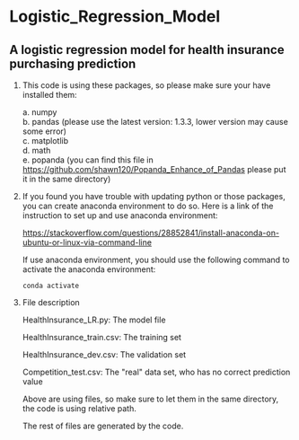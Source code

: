 # Logistic_Regression_Model
## A logistic regression model for health insurance purchasing prediction
1. This code is using these packages, so please make sure your have installed them:
   
    a. numpy<br/>
    b. pandas (please use the latest version: 1.3.3, lower version may cause some error)<br/>
    c. matplotlib<br/>
    d. math<br/>
    e. popanda (you can find this file in https://github.com/shawn120/Popanda_Enhance_of_Pandas please put it in the same directory)<br/>

2. If you found you have trouble with updating python or those packages, you can create anaconda environment to do so. Here is a link of the instruction to set up and use anaconda environment:

    https://stackoverflow.com/questions/28852841/install-anaconda-on-ubuntu-or-linux-via-command-line

    If use anaconda environment, you should use the following command to activate the anaconda environment:
    ```
    conda activate
    ```
3. File description

    HealthInsurance_LR.py: The model file
  
    HealthInsurance_train.csv: The training set
  
    HealthInsurance_dev.csv: The validation set
  
    Competition_test.csv: The "real" data set, who has no correct prediction value
  
    Above are using files, so make sure to let them in the same directory, the code is using relative path.
  
    The rest of files are generated by the code.
